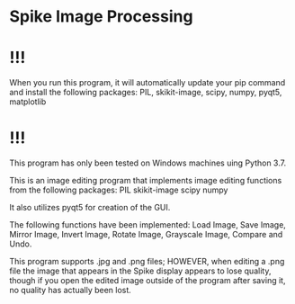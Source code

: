 # Spike Image Processing
#  !!!
 When you run this program, it will automatically update your pip command and install the following packages:
   PIL,
   skikit-image,
   scipy,
   numpy,
   pyqt5,
   matplotlib
#  !!!
This program has only been tested on Windows machines uing Python 3.7.

This is an image editing program that implements image editing functions from the following packages:
   PIL
   skikit-image
   scipy
   numpy

 It also utilizes pyqt5 for creation of the GUI.

 The following functions have been implemented:
   Load Image, Save Image, Mirror Image, Invert Image, Rotate Image, Grayscale Image, Compare and Undo.

 This program supports .jpg and .png files; HOWEVER, when editing a .png file the image that appears in the Spike display
 appears to lose quality, though if you open the edited image outside of the program after saving it, no quality has 
 actually been lost.
